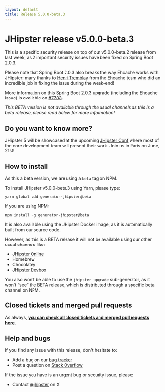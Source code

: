 ```yaml
---
layout: default
title: Release 5.0.0-beta.3
---
```


JHipster release v5.0.0-beta.3
==================

This is a specific security release on top of our v5.0.0-beta.2 release from last week, as 2 important security issues have been fixed on Spring Boot 2.0.3.

Please note that Spring Boot 2.0.3 also breaks the way Ehcache works with JHipster: many thanks to [Henri Tremblay](https://github.com/henri-tremblay) from the Ehcache team who did an incredible job in fixing the issue during the week-end!

More information on this Spring Boot 2.0.3 upgrade (including the Ehcache issue) is available on [#7783](https://github.com/jhipster/generator-jhipster/issues/7783).

_This BETA version is not available through the usual channels as this is a beta release, please read below for more information!_

Do you want to know more?
------------

JHipster 5 will be showcased at the upcoming [JHipster Conf](https://jhipster-conf.github.io/) where most of the core development team will present their work. Join us in Paris on June, 21st!

How to install
------------

As this a beta version, we are using a `beta` tag on NPM.

To install JHipster v5.0.0-beta.3 using Yarn, please type:

    yarn global add generator-jhipster@beta

If you are using NPM:

    npm install -g generator-jhipster@beta

It is also available using the JHipster Docker image, as it is automatically built from our source code.

However, as this is a BETA release it will not be available using our other usual channels like:

- [JHipster Online](https://start.jhipster.tech)
- Homebrew
- Chocolatey
- [JHipster Devbox](https://github.com/jhipster/jhipster-devbox)

You also won’t be able to use the `jhipster upgrade` sub-generator, as it won’t “see” the BETA release, which is distributed through a specific beta channel on NPM.

Closed tickets and merged pull requests
------------
As always, __[you can check all closed tickets and merged pull requests here](https://github.com/jhipster/generator-jhipster/issues?q=milestone%3A5.0.0-beta.3+is%3Aclosed)__.

Help and bugs
--------------

If you find any issue with this release, don't hesitate to:

- Add a bug on our [bug tracker](https://github.com/jhipster/generator-jhipster/issues?state=open)
- Post a question on [Stack Overflow](http://stackoverflow.com/tags/jhipster/info)

If the issue you have is an urgent bug or security issue, please:

- Contact [@jhipster](https://twitter.com/jhipster) on X
